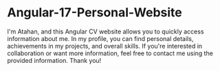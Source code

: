 # Angular-17-Personal-Website
I'm Atahan, and this Angular CV website allows you to quickly access information about me. In my profile, you can find personal details, achievements in my projects, and overall skills. If you're interested in collaboration or want more information, feel free to contact me using the provided information. Thank you!
